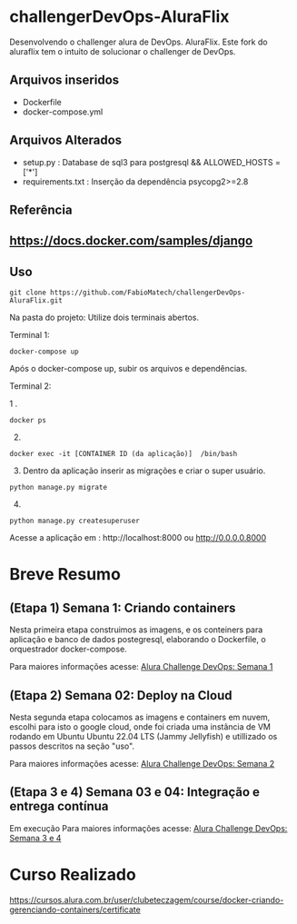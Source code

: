 # challengerDevOps-AluraFlix
Desenvolvendo o challenger alura de DevOps. AluraFlix.
Este fork do aluraflix tem o intuito de solucionar o challenger de DevOps.

## Arquivos inseridos
 - Dockerfile
 - docker-compose.yml

## Arquivos Alterados 
 - setup.py : Database de sql3 para postgresql && ALLOWED_HOSTS = ['*']
 - requirements.txt : Inserção da dependência psycopg2>=2.8


## Referência 
https://docs.docker.com/samples/django
 - 

##  Uso 
 ```
 git clone https://github.com/FabioMatech/challengerDevOps-AluraFlix.git
 ```

Na  pasta do projeto: Utilize dois terminais abertos.

Terminal 1:
```
docker-compose up
```
Após o docker-compose up, subir os arquivos e dependências.

Terminal 2:

1 . 
```
docker ps
```
2. 
 ```
 docker exec -it [CONTAINER ID (da aplicação)]  /bin/bash
 ```
 3. Dentro da aplicação inserir as migrações e criar o super usuário.
 ```
 python manage.py migrate 
 ```
 4. 
```
python manage.py createsuperuser
 ```

Acesse a aplicação em : http://localhost:8000 ou http://0.0.0.0.8000
 
# Breve Resumo
## (Etapa 1) Semana 1: Criando containers

Nesta primeira etapa construimos as imagens, e os conteiners para aplicação e banco de dados postegresql, elaborando o Dockerfile, o orquestrador docker-compose.

Para maiores informações acesse: [Alura Challenge DevOps: Semana 1](https://www.alura.com.br/challenges/devops/semana-01-criando-containers) 

## (Etapa 2) Semana 02: Deploy na Cloud

Nesta segunda etapa colocamos as imagens e containers em nuvem, escolhi para isto o google cloud, onde foi criada uma instância de VM rodando em Ubuntu  Ubuntu 22.04 LTS (Jammy Jellyfish) e utillizado os passos descritos na seção "uso".

Para maiores informações acesse: [Alura Challenge DevOps: Semana 2](https://www.alura.com.br/challenges/devops/semana-02-deploy-na-cloud)

## (Etapa 3 e 4) Semana 03 e 04: Integração e entrega contínua
Em execução
Para maiores informações acesse: [Alura Challenge DevOps: Semana 3 e 4](https://www.alura.com.br/challenges/devops/semana-03-04-integracao-e-entrega-continua)

# Curso Realizado 
 https://cursos.alura.com.br/user/clubeteczagem/course/docker-criando-gerenciando-containers/certificate
